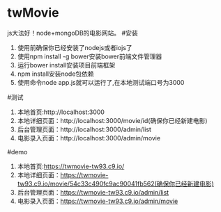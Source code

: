 # twMovie
js大法好！node+mongoDB的电影网站。
#安装
1. 使用前确保你已经安装了nodejs或者iojs了
2. 使用npm install -g bower安装bower前端文件管理器
3. 运行bower install安装项目前端框架
4. npm install安装node包依赖
5. 使用命令node app.js就可以运行了,在本地测试端口号为3000

#测试
1. 本地首页:http://localhost:3000
2. 本地详细页面：http://localhost:3000/movie/id(确保你已经新建电影)
3. 后台管理页面：http://localhost:3000/admin/list
4. 电影录入页面：http://localhost:3000/admin/movie

#demo
1. 本地首页:https://twmovie-tw93.c9.io/
2. 本地详细页面：https://twmovie-tw93.c9.io/movie/54c33c490fc9ac90041fb562(确保你已经新建电影)
3. 后台管理页面：https://twmovie-tw93.c9.io/admin/list
4. 电影录入页面：https://twmovie-tw93.c9.io/admin/movie